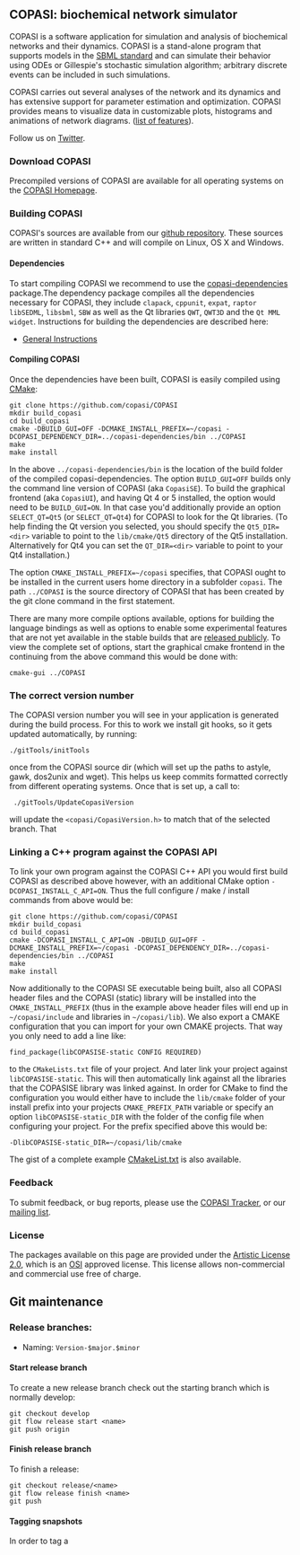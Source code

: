 ## COPASI: biochemical network simulator

COPASI is a software application for simulation and analysis of biochemical 
networks and their dynamics. COPASI is a stand-alone program that supports 
models in the [SBML standard](http://www.sbml.org/) and can simulate their 
behavior using ODEs or Gillespie's stochastic simulation algorithm; arbitrary 
discrete events can be included in such simulations.

COPASI carries out several analyses of the network and its dynamics and has 
extensive support for parameter estimation and optimization. COPASI provides 
means to visualize data in customizable plots, histograms and animations of 
network diagrams. 
([list of features](http://copasi.org/Support/Features/)). 

Follow us on [Twitter](https://twitter.com/COPASI_software). 

### Download COPASI
Precompiled versions of COPASI are available for all operating systems on the 
[COPASI Homepage](http://copasi.org/Download/).

### Building COPASI
COPASI's sources are available from our [github repository](https://github.com/copasi/COPASI). 
These sources are written in standard C++ and will compile on Linux, OS X and Windows. 

#### Dependencies
To start compiling COPASI we recommend to use the [copasi-dependencies](https://github.com/copasi/copasi-dependencies) package.The dependency package compiles all the dependencies 
necessary for COPASI, they include `clapack`, `cppunit`, `expat`, `raptor` 
`libSEDML`, `libsbml`, `SBW` as well as the Qt libraries `QWT`, `QWT3D` and 
the `Qt MML widget`. Instructions for building the dependencies are described 
here: 

* [General Instructions](https://github.com/copasi/copasi-dependencies/blob/master/readme.md)

#### Compiling COPASI
Once the dependencies have been built, COPASI is easily compiled using 
[CMake](http://www.cmake.org):

	git clone https://github.com/copasi/COPASI
	mkdir build_copasi
	cd build_copasi
	cmake -DBUILD_GUI=OFF -DCMAKE_INSTALL_PREFIX=~/copasi -DCOPASI_DEPENDENCY_DIR=../copasi-dependencies/bin ../COPASI
	make
	make install 

In the above `../copasi-dependencies/bin` is the location of the build folder of the compiled 
copasi-dependencies. The option `BUILD_GUI=OFF` builds only the 
command line version of COPASI (aka `CopasiSE`). To build the graphical 
frontend (aka `CopasiUI`), and having Qt 4 or 5 installed, the option would 
need to be `BUILD_GUI=ON`. In that case you'd additionally provide an option `SELECT_QT=Qt5` (or `SELECT_QT=Qt4`) for COPASI to look for the Qt libraries. (To help finding the Qt version you selected, you should specify the `Qt5_DIR=<dir>` variable to point to the `lib/cmake/Qt5` directory of the Qt5 installation. Alternatively for Qt4 you can set the `QT_DIR=<dir>` variable to point to your Qt4 installation.) 

The option `CMAKE_INSTALL_PREFIX=~/copasi` specifies, that COPASI ought to be installed in the current users home directory in a subfolder `copasi`. The path `../COPASI` is the source directory of COPASI that has been created by the git clone command in the first statement.  

There are many more compile options available, options for building the 
language bindings as well as options to enable some experimental features that
are not yet available in the stable builds that are [released publicly](http://copasi.org/Download/). To view the complete set of options, start the 
graphical cmake frontend in the continuing from the above command this would
be done with:

	cmake-gui ../COPASI

### The correct version number
The COPASI version number you will see in your application is generated during the build process. For this to work we install git hooks, so it gets updated automatically, by running: 

	./gitTools/initTools

once from the COPASI source dir (which will set up the paths to astyle, gawk, dos2unix and wget). This helps us keep commits formatted correctly from different operating systems. Once that is set up, a call to: 

	 ./gitTools/UpdateCopasiVersion

will update the `<copasi/CopasiVersion.h>` to match that of the selected branch. That   

### Linking a C++ program against the COPASI API
To link your own program against the COPASI C++ API you would first build COPASI as described above however, with an additional CMake option `-DCOPASI_INSTALL_C_API=ON`. Thus the full configure / make / install commands from above would be: 


	git clone https://github.com/copasi/COPASI
	mkdir build_copasi
	cd build_copasi
	cmake -DCOPASI_INSTALL_C_API=ON -DBUILD_GUI=OFF -DCMAKE_INSTALL_PREFIX=~/copasi -DCOPASI_DEPENDENCY_DIR=../copasi-dependencies/bin ../COPASI
	make
	make install 

Now additionally to the COPASI SE executable being built, also all COPASI header files and the COPASI (static) library will be installed into the `CMAKE_INSTALL_PREFIX` (thus in the example above header files will end up in `~/copasi/include` and libraries in `~/copasi/lib`). We also export a CMAKE configuration that you can import for your own CMAKE projects. That way you only need to add a line like: 

	find_package(libCOPASISE-static CONFIG REQUIRED)

to the `CMakeLists.txt` file of your project. And later link your project against `libCOPASISE-static`. This will then automatically link against all the libraries that the COPASISE library was linked against. In order for CMake to find the configuration you would either have to include the `lib/cmake` folder of your install prefix into your projects `CMAKE_PREFIX_PATH` variable or specify an option `libCOPASISE-static_DIR` with the folder of the config file when configuring your project. For the prefix specified above this would be: 

	-DlibCOPASISE-static_DIR=~/copasi/lib/cmake

The gist of a complete example [CMakeList.txt](https://gist.github.com/fbergmann/5eb625a23cb17eb8463b8a6365885fd1) is also available.   

### Feedback
To submit feedback, or bug reports, please use the [COPASI Tracker](http://tracker.copasi.org), 
or our [mailing list](https://groups.google.com/forum/#!forum/copasi-user-forum). 

### License
The packages available on this page are provided under the 
[Artistic License 2.0](http://copasi.org/Download/License/), 
which is an [OSI](http://www.opensource.org/) approved license. This license 
allows non-commercial and commercial use free of charge.

## Git maintenance

### Release branches:
 - Naming: `Version-$major.$minor`

#### Start release branch 
To create a new release branch check out the starting branch which is normally develop:
```
git checkout develop
git flow release start <name>
git push origin
```

#### Finish release branch 
To finish a release:
```
git checkout release/<name>
git flow release finish <name>
git push
```

#### Tagging snapshots
In order to tag a 